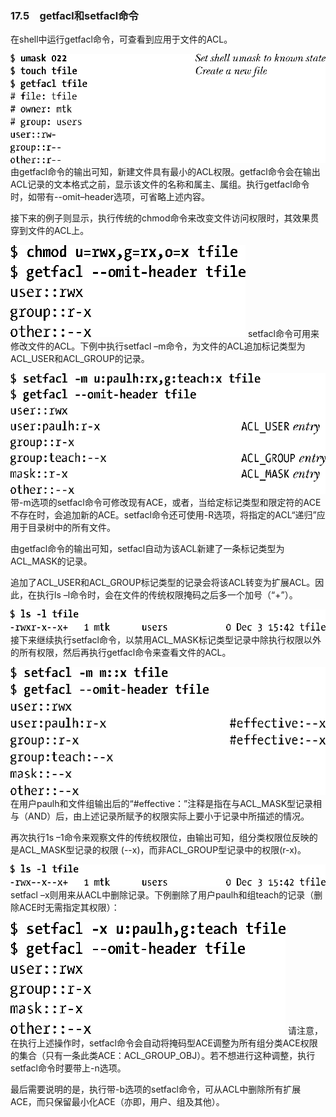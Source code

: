 ### 17.5　getfacl和setfacl命令

在shell中运行getfacl命令，可查看到应用于文件的ACL。



![392.png](../images/392.png)
由getfacl命令的输出可知，新建文件具有最小的ACL权限。getfacl命令会在输出ACL记录的文本格式之前，显示该文件的名称和属主、属组。执行getfacl命令时，如带有--omit–header选项，可省略上述内容。

接下来的例子则显示，执行传统的chmod命令来改变文件访问权限时，其效果贯穿到文件的ACL上。



![393.png](../images/393.png)
setfacl命令可用来修改文件的ACL。下例中执行setfacl –m命令，为文件的ACL追加标记类型为ACL_USER和ACL_GROUP的记录。



![394.png](../images/394.png)
带-m选项的setfacl命令可修改现有ACE，或者，当给定标记类型和限定符的ACE不存在时，会追加新的ACE。setfacl命令还可使用-R选项，将指定的ACL“递归”应用于目录树中的所有文件。

由getfacl命令的输出可知，setfacl自动为该ACL新建了一条标记类型为ACL_MASK的记录。

追加了ACL_USER和ACL_GROUP标记类型的记录会将该ACL转变为扩展ACL。因此，在执行ls –l命令时，会在文件的传统权限掩码之后多一个加号（“+”）。



![395.png](../images/395.png)
接下来继续执行setfacl命令，以禁用ACL_MASK标记类型记录中除执行权限以外的所有权限，然后再执行getfacl命令来查看文件的ACL。



![396.png](../images/396.png)
在用户paulh和文件组输出后的“#effective：”注释是指在与ACL_MASK型记录相与（AND）后，由上述记录所赋予的权限实际上要小于记录中所描述的情况。

再次执行1s –1命令来观察文件的传统权限位，由输出可知，组分类权限位反映的是ACL_MASK型记录的权限 (--x)，而非ACL_GROUP型记录中的权限(r-x)。



![397.png](../images/397.png)
setfacl –x则用来从ACL中删除记录。下例删除了用户paulh和组teach的记录（删除ACE时无需指定其权限）：



![398.png](../images/398.png)
请注意，在执行上述操作时，setfacl命令会自动将掩码型ACE调整为所有组分类ACE权限的集合（只有一条此类ACE：ACL_GROUP_OBJ）。若不想进行这种调整，执行setfacl命令时要带上-n选项。

最后需要说明的是，执行带-b选项的setfacl命令，可从ACL中删除所有扩展ACE，而只保留最小化ACE（亦即，用户、组及其他）。

